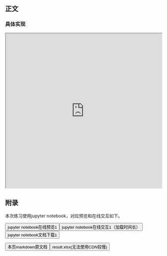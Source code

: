 

## 正文

### 具体实现

<iframe src="https://nbviewer.jupyter.org/github/wfy-belief/python/blob/master/docs/pandas/tianqi/4Pandas新增数据列.ipynb" width="100%" height="500px" scrolling="yes"></iframe>

## 附录

<p>本次练习使用jupyter notebook，对应预览和在线交互如下。</p>
<p>
<a href="https://nbviewer.jupyter.org/github/wfy-belief/python/blob/master/docs/pandas/tianqi/4Pandas新增数据列.ipynb"><button class="mybutton">jupyter notebook在线预览1</button></a><a href="https://mybinder.org/v2/gh/wfy-belief/python/master?filepath=docs/pandas/tianqi/4Pandas新增数据列.ipynb"><button class="mybutton">jupyter notebook在线交互1（加载时间长）</button></a><a href="https://cdn.jsdelivr.net/gh/wfy-belief/python@master/docs/pandas/tianqi/4Pandas新增数据列.ipynb"><button class="mybutton">jupyter notebook文档下载1</button></a></p>
<a href="https://cdn.jsdelivr.net/gh/wfy-belief/python@master/docs/pandas/tianqi/4.md"><button class="mybutton">本页markdown原文档</button></a><a href="https://github.com/wfy-belief/python/blob/master/docs/pandas/tianqi/result.xlsx?raw=true"><button class="mybutton">result.xlsx(无法使用CDN较慢)</button></a>